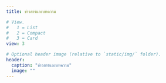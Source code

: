 ```yaml
---
title: ข่าวสารและบทความ

# View.
#   1 = List
#   2 = Compact
#   3 = Card
view: 3

# Optional header image (relative to `static/img/` folder).
header:
  caption: "ข่าวสารและบทความ"
  image: ""
---
```

